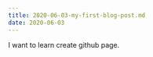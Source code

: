 ```yaml
---
title: 2020-06-03-my-first-blog-post.md
date: 2020-06-03
---
```

I want to learn create github page.
